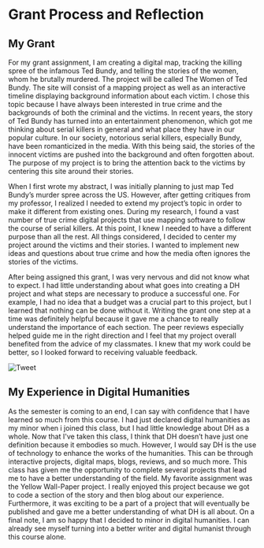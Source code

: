 # Grant Process and Reflection

## My Grant 

For my grant assignment, I am creating a digital map, tracking the killing spree of the infamous Ted Bundy, and telling the stories of the women, whom he brutally murdered. The project will be called The Women of Ted Bundy. The site will consist of a mapping project as well as an interactive timeline displaying background information about each victim. I chose this topic because I have always been interested in true crime and the backgrounds of both the criminal and the victims. In recent years, the story of Ted Bundy has turned into an entertainment phenomenon, which got me thinking about serial killers in general and what place they have in our popular culture. In our society, notorious serial killers, especially Bundy, have been romanticized in the media. With this being said, the stories of the innocent victims are pushed into the background and often forgotten about. The purpose of my project is to bring the attention back to the victims by centering this site around their stories.

When I first wrote my abstract, I was initially planning to just map Ted Bundy’s murder spree across the US. However, after getting critiques from my professor, I realized I needed to extend my project’s topic in order to make it different from existing ones. During my research, I found a vast number of true crime digital projects that use mapping software to follow the course of serial killers. At this point, I knew I needed to have a different purpose than all the rest. All things considered, I decided to center my project around the victims and their stories. I wanted to implement new ideas and questions about true crime and how the media often ignores the stories of the victims.

After being assigned this grant, I was very nervous and did not know what to expect. I had little understanding about what goes into creating a DH project and what steps are necessary to produce a successful one. For example, I had no idea that a budget was a crucial part to this project, but I learned that nothing can be done without it. Writing the grant one step at a time was definitely helpful because it gave me a chance to really understand the importance of each section. The peer reviews especially helped guide me in the right direction and I feel that my project overall benefited from the advice of my classmates. I knew that my work could be better, so I looked forward to receiving valuable feedback.

![Tweet](https://kaylachilders.github.io/KaylaChilBlogs/images/grant_tweet.png) 

## My Experience in Digital Humanities

As the semester is coming to an end, I can say with confidence that I have learned so much from this course. I had just declared digital humanities as my minor when i joined this class, but I had little knowledge about DH as a whole. Now that I've taken this class, I think that DH doesn’t have just one definition because it embodies so much. However, I would say DH is the use of technology to enhance the works of the humanities. This can be through interactive projects, digital maps, blogs, reviews, and so much more. This class has given me the opportunity to complete several projects that lead me to have a better understanding of the field. My favorite assignment was the Yellow Wall-Paper project. I really enjoyed this project because we got to code a section of the story and then blog about our experience. Furthermore, it was exciting to be a part of a project that will eventually be published and gave me a better understanding of what DH is all about. On a final note, I am so happy that I decided to minor in digital humanities. I can already see myself turning into a better writer and digital humanist through this course alone. 
